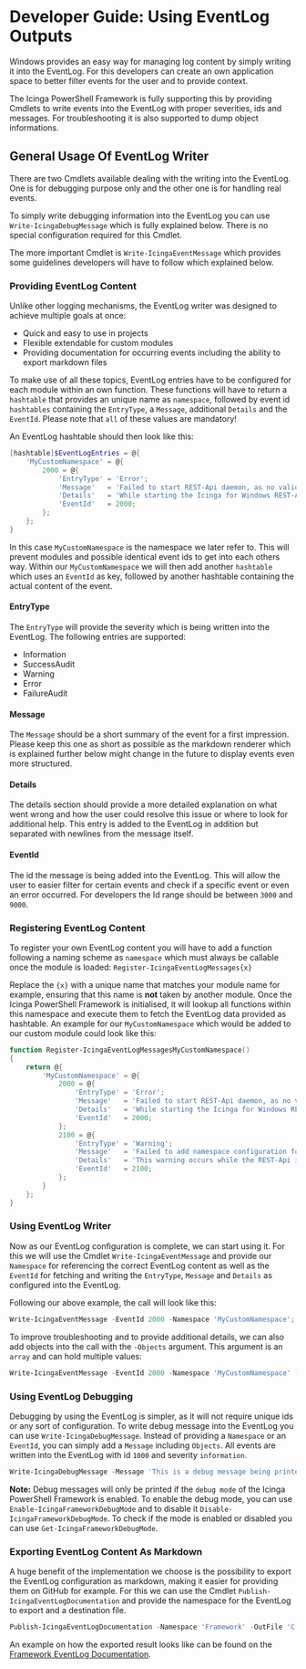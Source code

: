 # Developer Guide: Using EventLog Outputs

Windows provides an easy way for managing log content by simply writing it into the EventLog. For this developers can create an own application space to better filter events for the user and to provide context.

The Icinga PowerShell Framework is fully supporting this by providing Cmdlets to write events into the EventLog with proper severities, ids and messages. For troubleshooting it is also supported to dump object informations.

## General Usage Of EventLog Writer

There are two Cmdlets available dealing with the writing into the EventLog. One is for debugging purpose only and the other one is for handling real events.

To simply write debugging information into the EventLog you can use `Write-IcingaDebugMessage` which is fully explained below. There is no special configuration required for this Cmdlet.

The more important Cmdlet is `Write-IcingaEventMessage` which provides some guidelines developers will have to follow which explained below.

### Providing EventLog Content

Unlike other logging mechanisms, the EventLog writer was designed to achieve multiple goals at once:

* Quick and easy to use in projects
* Flexible extendable for custom modules
* Providing documentation for occurring events including the ability to export markdown files

To make use of all these topics, EventLog entries have to be configured for each module within an own function. These functions will have to return a `hashtable` that provides an unique name as `namespace`, followed by event id `hashtables` containing the `EntryType`, a `Message`, additional `Details` and the `EventId`. Please note that `all` of these values are mandatory!

An EventLog hashtable should then look like this:

```powershell
[hashtable]$EventLogEntries = @{
    'MyCustomNamespace' = @{
        2000 = @{
            'EntryType' = 'Error';
            'Message'   = 'Failed to start REST-Api daemon, as no valid provided SSL and Icinga 2 Agent certificate was found';
            'Details'   = 'While starting the Icinga for Windows REST-Api daemon, no valid certificate was found for usage. You can either share a valid certificate by defining the full path with `-CertFile` to a .crt, .cert or .pfx file, by using `-CertThumbprint` to lookup a certificate inside the Microsoft cert store and by default the Icinga 2 Agent certificates. Please note that only Icinga 2 Agent version 2.8.0 or later are supported';
            'EventId'   = 2000;
        };
    };
}
```

In this case `MyCustomNamespace` is the namespace we later refer to. This will prevent modules and possible identical event ids to get into each others way. Within our `MyCustomNamespace` we will then add another `hashtable` which uses an `EventId` as key, followed by another hashtable containing the actual content of the event.

#### EntryType

The `EntryType` will provide the severity which is being written into the EventLog. The following entries are supported:

* Information
* SuccessAudit
* Warning
* Error
* FailureAudit

#### Message

The `Message` should be a short summary of the event for a first impression. Please keep this one as short as possible as the markdown renderer which is explained further below might change in the future to display events even more structured.

#### Details

The details section should provide a more detailed explanation on what went wrong and how the user could resolve this issue or where to look for additional help. This entry is added to the EventLog in addition but separated with newlines from the message itself.

#### EventId

The id the message is being added into the EventLog. This will allow the user to easier filter for certain events and check if a specific event or even an error occurred. For developers the Id range should be between `3000` and `9000`.

### Registering EventLog Content

To register your own EventLog content you will have to add a function following a naming scheme as `namespace` which must always be callable once the module is loaded: `Register-IcingaEventLogMessages{x}`

Replace the `{x}` with a unique name that matches your module name for example, ensuring that this name is **not** taken by another module. Once the Icinga PowerShell Framework is initialised, it will lookup all functions within this namespace and execute them to fetch the EventLog data provided as hashtable. An example for our `MyCustomNamespace` which would be added to our custom module could look like this:

```powershell
function Register-IcingaEventLogMessagesMyCustomNamespace()
{
    return @{
        'MyCustomNamespace' = @{
            2000 = @{
                'EntryType' = 'Error';
                'Message'   = 'Failed to start REST-Api daemon, as no valid provided SSL and Icinga 2 Agent certificate was found';
                'Details'   = 'While starting the Icinga for Windows REST-Api daemon, no valid certificate was found for usage. You can either share a valid certificate by defining the full path with `-CertFile` to a .crt, .cert or .pfx file, by using `-CertThumbprint` to lookup a certificate inside the Microsoft cert store and by default the Icinga 2 Agent certificates. Please note that only Icinga 2 Agent version 2.8.0 or later are supported';
                'EventId'   = 2000;
            };
            2100 = @{
                'EntryType' = 'Warning';
                'Message'   = 'Failed to add namespace configuration for executed commands, as previous commands are reporting identical namespace identifiers';
                'Details'   = 'This warning occurs while the REST-Api is trying to auto-load different resources automatically to provide for example inventory information or any other auto-loaded configurations. Please review your installed modules, check the detailed description which modules and Cmdlets caused this conflict and either resolve it or get in contact with the corresponding developers.';
                'EventId'   = 2100;
            };
        }
    };
}
```

### Using EventLog Writer

Now as our EventLog configuration is complete, we can start using it. For this we will use the Cmdlet `Write-IcingaEventMessage` and provide our `Namespace` for referencing the correct EventLog content as well as the `EventId` for fetching and writing the `EntryType`, `Message` and `Details` as configured into the EventLog.

Following our above example, the call will look like this:

```powershell
Write-IcingaEventMessage -EventId 2000 -Namespace 'MyCustomNamespace';
```

To improve troubleshooting and to provide additional details, we can also add objects into the call with the `-Objects` argument. This argument is an `array` and can hold multiple values:

```powershell
Write-IcingaEventMessage -EventId 2000 -Namespace 'MyCustomNamespace' -Objects 'This is a text dump', 20, (Get-Random);
```

### Using EventLog Debugging

Debugging by using the EventLog is simpler, as it will not require unique ids or any sort of configuration. To write debug message into the EventLog you can use `Write-IcingaDebugMessage`. Instead of providing a `Namespace` or an `EventId`, you can simply add a `Message` including `Objects`. All events are written into the EventLog with id `1000` and severity `information`.

```powershell
Write-IcingaDebugMessage -Message 'This is a debug message being printed into the EventLog' -Objects 'Additional content as text', (Get-Random));
```

**Note:** Debug messages will only be printed if the `debug mode` of the Icinga PowerShell Framework is enabled. To enable the debug mode, you can use `Enable-IcingaFrameworkDebugMode` and to disable it `Disable-IcingaFrameworkDebugMode`. To check if the mode is enabled or disabled you can use `Get-IcingaFrameworkDebugMode`.

### Exporting EventLog Content As Markdown

A huge benefit of the implementation we choose is the possibility to export the EventLog configuration as markdown, making it easier for providing them on GitHub for example. For this we can use the Cmdlet `Publish-IcingaEventLogDocumentation` and provide the namespace for the EventLog to export and a destination file.

```powershell
Publish-IcingaEventLogDocumentation -Namespace 'Framework' -OutFile 'C:\users\public\EventLog-doc.md':
```

An example on how the exported result looks like can be found on the [Framework EventLog Documentation](../100-General/20-EventLog.md).
